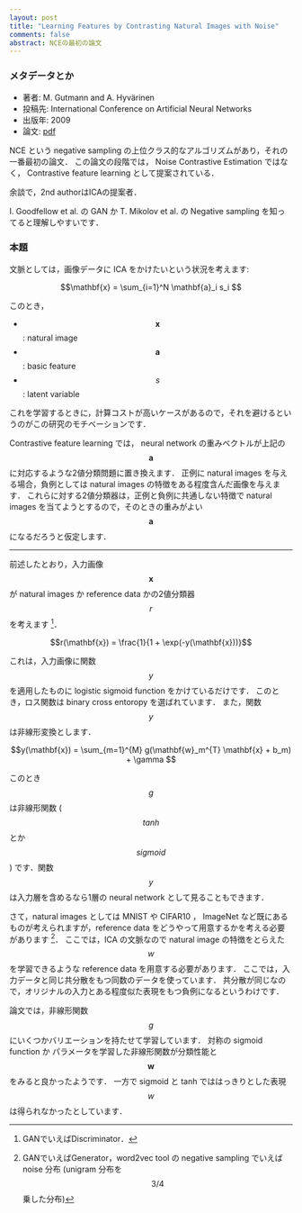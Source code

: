 ```yaml
---
layout: post
title: "Learning Features by Contrasting Natural Images with Noise"
comments: false
abstract: NCEの最初の論文
---
```


### メタデータとか

- 著者: M. Gutmann and A. Hyvärinen
- 投稿先: International Conference on Artificial Neural Networks
- 出版年: 2009
- 論文: [pdf](https://www.cs.helsinki.fi/u/ahyvarin/papers/Gutmann09ICANN.pdf)

NCE という negative sampling の上位クラス的なアルゴリズムがあり，それの一番最初の論文．
この論文の段階では， Noise Contrastive Estimation ではなく， Contrastive feature learning として提案されている．

余談で，2nd authorはICAの提案者．

I. Goodfellow et al. の GAN か T. Mikolov et al. の Negative sampling を知ってると理解しやすいです．

### 本題

文脈としては，画像データに ICA をかけたいという状況を考えます:

$$\mathbf{x} = \sum_{i=1}^N \mathbf{a}_i s_i $$

このとき，
- $$\mathbf{x}$$: natural image
- $$\mathbf{a}$$: basic feature
- $$s$$: latent variable

これを学習するときに，計算コストが高いケースがあるので，それを避けるというのがこの研究のモチベーションです．

Contrastive feature learning では， neural network の重みベクトルが上記の $$\mathbf{a}$$ に対応するような2値分類問題に置き換えます．
正例に natural images を与える場合，負例としては natural images の特徴をある程度含んだ画像を与えます．
これらに対する2値分類器は，正例と負例に共通しない特徴で natural images を当てようとするので，そのときの重みがよい $$\mathbf{a}$$ になるだろうと仮定します．

---

前述したとおり，入力画像 $$\mathbf{x}$$ が natural images か reference data かの2値分類器 $$r$$ を考えます [^1]．

$$r(\mathbf{x}) = \frac{1}{1 + \exp(-y(\mathbf{x}))}$$

これは，入力画像に関数 $$y$$ を適用したものに logistic sigmoid function をかけているだけです．
このとき，ロス関数は binary cross entoropy を選ばれています．
また，関数 $$y$$ は非線形変換とします．

$$y(\mathbf{x}) = \sum_{m=1}^{M} g(\mathbf{w}_m^{T} \mathbf{x} + b_m) + \gamma $$

このとき $$g$$ は非線形関数 ($$tanh$$ とか $$sigmoid$$) です．関数 $$y$$ は入力層を含めるなら1層の neural network として見ることもできます．

さて，natural images としては MNIST や CIFAR10 ， ImageNet など既にあるものが考えられますが，reference data をどうやって用意するかを考える必要があります [^2]．
ここでは，ICA の文脈なので natural image の特徴をとらえた $$w$$ を学習できるような reference data を用意する必要があります．
ここでは，入力データと同じ共分散をもつ同数のデータを使っています．
共分散が同じなので，オリジナルの入力とある程度似た表現をもつ負例になるというわけです．

論文では，非線形関数 $$g$$ にいくつかバリエーションを持たせて学習しています．
対称の sigmoid function か パラメータを学習した非線形関数が分類性能と $$\mathbf{w}$$ をみると良かったようです．
一方で sigmoid と tanh でははっきりとした表現 $$w$$ は得られなかったとしています．

[^1]: GANでいえばDiscriminator．
[^2]: GANでいえばGenerator，word2vec tool の negative sampling でいえば noise 分布 (unigram 分布を $$3/4$$ 乗した分布)
